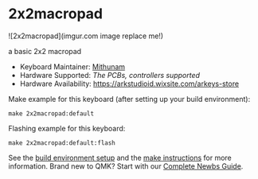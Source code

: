 # 2x2macropad

![2x2macropad](imgur.com image replace me!)

a basic 2x2 macropad

* Keyboard Maintainer: [Mithunam](https://github.com/yourusername)
* Hardware Supported: *The PCBs, controllers supported*
* Hardware Availability: https://arkstudioid.wixsite.com/arkeys-store

Make example for this keyboard (after setting up your build environment):

    make 2x2macropad:default

Flashing example for this keyboard:

    make 2x2macropad:default:flash

See the [build environment setup](https://docs.qmk.fm/#/getting_started_build_tools) and the [make instructions](https://docs.qmk.fm/#/getting_started_make_guide) for more information. Brand new to QMK? Start with our [Complete Newbs Guide](https://docs.qmk.fm/#/newbs).
